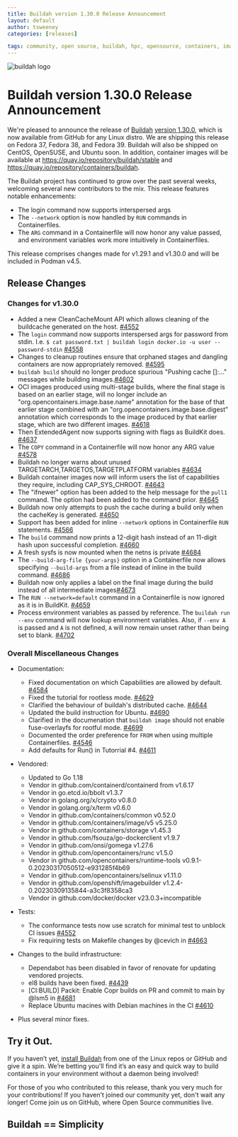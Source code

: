 ```yaml
---
title: Buildah version 1.30.0 Release Announcement
layout: default
author: tsweeney
categories: [releases]

tags: community, open source, buildah, hpc, opensource, containers, images, image
---
```

![buildah logo](https://buildah.io/images/buildah.png)

# Buildah version 1.30.0 Release Announcement

We're pleased to announce the release of [Buildah](https://github.com/containers/buildah) [version 1.30.0](https://github.com/containers/buildah/releases/tag/v1.30.0), which is now available from GitHub for any Linux distro.  We are shipping this release on Fedora 37, Fedora 38, and Fedora 39.  Buildah will also be shipped on CentOS, OpenSUSE, and Ubuntu soon.  In addition, container images will be available at https://quay.io/repository/buildah/stable and https://quay.io/repository/containers/buildah.

The Buildah project has continued to grow over the past several weeks, welcoming several new contributors to the mix.  This release features notable enhancements: 
<!--readmore -->
 * The login command now supports interspersed args
 * The `--network` option is now handled by `RUN` commands in Containerfiles.
 * The `ARG` command in a Containerfile will now honor any value passed, and environment variables work more intuitively in Containerfiles.

This release comprises changes made for v1.29.1 and v1.30.0 and will be included in Podman v4.5.

## Release Changes

### Changes for v1.30.0
   * Added a new CleanCacheMount API which allows cleaning of the buildcache generated on the host. [#4552](https://github.com/containers/buildah/pull/4552)
   * The `login` command now supports interspersed args for password from stdin.  I.e. `$ cat password.txt | buildah login docker.io -u user --password-stdin` [#4558](https://github.com/containers/buildah/pull/4558)
   * Changes to cleanup routines ensure that orphaned stages and dangling containers are now appropriately removed. [#4595](https://github.com/containers/buildah/pull/4595)
   * `buildah build` should no longer produce spurious "Pushing cache []:..." messages while building images.[#4602](https://github.com/containers/buildah/pull/4602/)
   * OCI images produced using multi-stage builds, where the final stage is based on an earlier stage, will no longer include an "org.opencontainers.image.base.name" annotation for the base of that earlier stage combined with an "org.opencontainers.image.base.digest" annotation which corresponds to the image produced by that earlier stage, which are two different images. [#4618](https://github.com/containers/buildah/pull/4618)
   * Then ExtendedAgent now supports signing with flags as BuildKit does. [#4637](https://github.com/containers/buildah/pull/4637/)
   * The `COPY` command in a Containerfile will now honor any ARG value [#4578](https://github.com/containers/buildah/pull/4578)
   * Buildah no longer warns about unused TARGETARCH,TARGETOS,TARGETPLATFORM variables [#4634](https://github.com/containers/buildah/pull/4634)
   * Buildah container images now will inform users the list of capabilities they require, including CAP_SYS_CHROOT. [#4643](https://github.com/containers/buildah/pull/4643)
   * The "ifnewer" option has been added to the help message for the `pull1` command.  The option had been added to the command prior. [#4645](https://github.com/containers/buildah/pull/4645)
   * Buildah now only attempts to push the cache during a build only when the cacheKey is generated. [#4650](https://github.com/containers/buildah/pull/4650)
   * Support has been added for inline `--network` options in Containerfile `RUN` statements. [#4566](https://github.com/containers/buildah/pull/4566)
   * The `build` command now prints a 12-digit hash instead of an 11-digit hash upon successful completion. [#4660](https://github.com/containers/buildah/pull/4660)
   * A fresh sysfs is now mounted when the netns is private [#4684](https://github.com/containers/buildah/pull/4684/)
   * The `--build-arg-file {your-args}` option in a Containerfile now allows specifying `--build-args` from a file instead of inline in the build command. [#4686](https://github.com/containers/buildah/pull/4686/)
   * Buildah now only applies a label on the final image during the build instead of all intermediate images[#4673](https://github.com/containers/buildah/pull/4673/)
   * The `RUN --network=default` command in a Containerfile is now ignored as it is in BuildKit. [#4659](https://github.com/containers/buildah/pull/4659)
   * Process environment variables as passed by reference.  The `buildah run --env` command will now lookup environment variables.  Also, if `--env A` is passed and `A` is not defined, `A` will now remain unset rather than being set to blank. [#4702](https://github.com/containers/buildah/pull/4702)


### Overall Miscellaneous Changes  
* Documentation:
   * Fixed documentation on which Capabilities are allowed by default. [#4584](https://github.com/containers/buildah/pull/4584)
   * Fixed the tutorial for rootless mode. [#4629](https://github.com/containers/buildah/pull/4629)
   * Clarified the behaviour of buildah's distributed cache. [#4644](https://github.com/containers/buildah/pull/4644)
   * Updated the build instruction for Ubuntu. [#4690](https://github.com/containers/buildah/pull/4690)
   * Clarified in the documenation that `buildah image` should not enable fuse-overlayfs for rootful mode. [#4699](https://github.com/containers/buildah/pull/4699)
   * Documented the order preference for `FROM` when using multiple Containerfiles. [#4546]()
   * Add defaults for Run() in Tutorrial #4. [#4611](https://github.com/containers/buildah/pull/4611)

* Vendored:
   * Updated to Go 1.18
   * Vendor in github.com/containerd/containerd from v1.6.17
   * Vendor in go.etcd.io/bbolt v1.3.7
   * Vendor in golang.org/x/crypto v0.8.0
   * Vendor in golang.org/x/term v0.6.0
   * Vendor in github.com/containers/common v0.52.0
   * Vendor in github.com/containers/image/v5 v5.25.0
   * Vendor in github.com/containers/storage v1.45.3
   * Vendor in github.com/fsouza/go-dockerclient v1.9.7
   * Vendor in github.com/onsi/gomega v1.27.6
   * Vendor in github.com/opencontainers/runc v1.5.0
   * Vendor in github.com/opencontainers/runtime-tools v0.9.1-0.20230317050512-e931285f4b69
   * Vendor in github.com/opencontainers/selinux v1.11.0
   * Vendor in github.com/openshift/imagebuilder v1.2.4-0.20230309135844-a3c3f8358ca3
   * Vendor in github.com/docker/docker v23.0.3+incompatible

* Tests:
   * The conformance tests now use scratch for minimal test to unblock CI issues [#4552](https://github.com/containers/buildah/pull/4552/)
   * Fix requiring tests on Makefile changes by @cevich in [#4663](https://github.com/containers/buildah/pull/4663/)

* Changes to the build infrastructure:
   * Dependabot has been disabled in favor of renovate for updating vendored projects.
   * el8 builds have been fixed. [#4439](https://github.com/containers/buildah/pull/4439)
   * [CI:BUILD] Packit: Enable Copr builds on PR and commit to main by @lsm5 in [#4681](https://github.com/containers/buildah/pull/4681)
   * Replace Ubuntu macines with Debian machines in the CI [#4610](https://github.com/containers/buildah/pull/4610)

* Plus several minor fixes.

## Try it Out.
 
If you haven’t yet, [install Buildah](https://github.com/containers/buildah/blob/master/install.md) from one of the Linux repos or GitHub and give it a spin.  We’re betting you'll find it’s an easy and quick way to build containers in your environment without a daemon being involved!

For those of you who contributed to this release, thank you very much for your contributions!  If you haven't joined our community yet, don't wait any longer!  Come join us on GitHub, where Open Source communities live.

## Buildah == Simplicity
